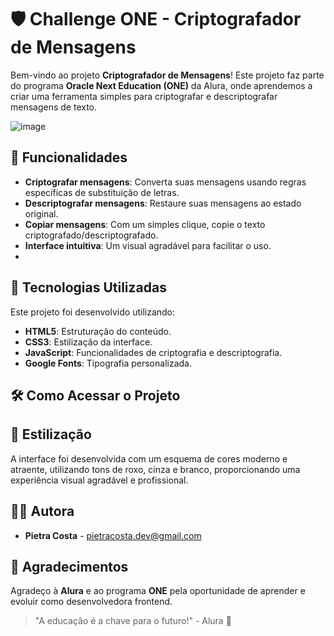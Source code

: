 # 🛡️ Challenge ONE - Criptografador de Mensagens

Bem-vindo ao projeto **Criptografador de Mensagens**! Este projeto faz parte do programa **Oracle Next Education (ONE)** da Alura, onde aprendemos a criar uma ferramenta simples para criptografar e descriptografar mensagens de texto.

![image](https://github.com/user-attachments/assets/1ced7fd1-d5b4-4125-93a5-8dbb0996f958)


## 🔐 Funcionalidades

- **Criptografar mensagens**: Converta suas mensagens usando regras específicas de substituição de letras.
- **Descriptografar mensagens**: Restaure suas mensagens ao estado original.
- **Copiar mensagens**: Com um simples clique, copie o texto criptografado/descriptografado.
- **Interface intuitiva**: Um visual agradável para facilitar o uso.
- 

## 🚀 Tecnologias Utilizadas

Este projeto foi desenvolvido utilizando:

- **HTML5**: Estruturação do conteúdo.
- **CSS3**: Estilização da interface.
- **JavaScript**: Funcionalidades de criptografia e descriptografia.
- **Google Fonts**: Tipografia personalizada.

## 🛠️ Como Acessar o Projeto



## 🎨 Estilização

A interface foi desenvolvida com um esquema de cores moderno e atraente, utilizando tons de roxo, cinza e branco, proporcionando uma experiência visual agradável e profissional.

## 🧑‍💻 Autora

- **Pietra Costa** - [pietracosta.dev@gmail.com](mailto:pietracosta.dev@gmail.com)

## 🌟 Agradecimentos

Agradeço à **Alura** e ao programa **ONE** pela oportunidade de aprender e evoluir como desenvolvedora frontend. 

> "A educação é a chave para o futuro!" - Alura 🚀

